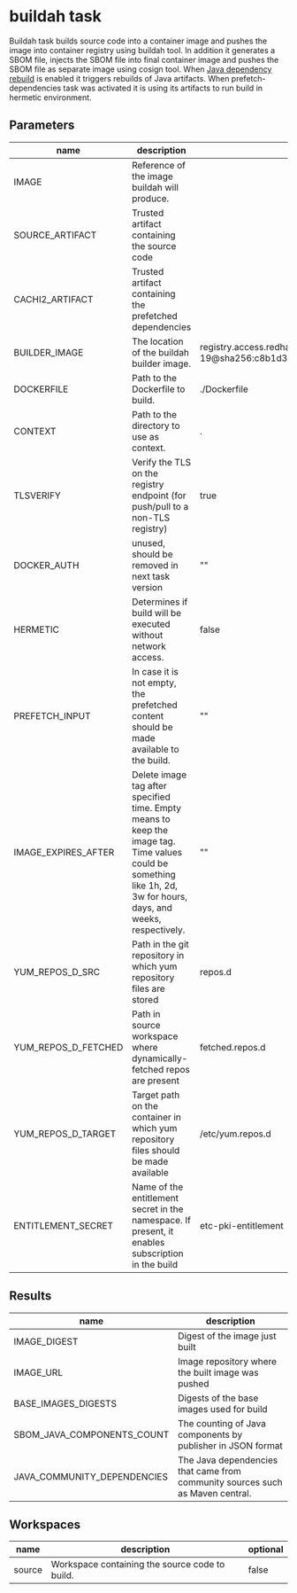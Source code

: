 # buildah task

Buildah task builds source code into a container image and pushes the image into container registry using buildah tool.
In addition it generates a SBOM file, injects the SBOM file into final container image and pushes the SBOM file as separate image using cosign tool.
When [Java dependency rebuild](https://redhat-appstudio.github.io/docs.stonesoup.io/Documentation/main/cli/proc_enabled_java_dependencies.html) is enabled it triggers rebuilds of Java artifacts.
When prefetch-dependencies task was activated it is using its artifacts to run build in hermetic environment.

## Parameters
|name|description|default value|required|
|---|---|---|---|
|IMAGE|Reference of the image buildah will produce.||true|
|SOURCE_ARTIFACT|Trusted artifact containing the source code||true|
|CACHI2_ARTIFACT|Trusted artifact containing the prefetched dependencies||false|
|BUILDER_IMAGE|The location of the buildah builder image.|registry.access.redhat.com/ubi9/buildah:9.0.0-19@sha256:c8b1d312815452964885680fc5bc8d99b3bfe9b6961228c71a09c72ca8e915eb|false|
|DOCKERFILE|Path to the Dockerfile to build.|./Dockerfile|false|
|CONTEXT|Path to the directory to use as context.|.|false|
|TLSVERIFY|Verify the TLS on the registry endpoint (for push/pull to a non-TLS registry)|true|false|
|DOCKER_AUTH|unused, should be removed in next task version|""|false|
|HERMETIC|Determines if build will be executed without network access.|false|false|
|PREFETCH_INPUT|In case it is not empty, the prefetched content should be made available to the build.|""|false|
|IMAGE_EXPIRES_AFTER|Delete image tag after specified time. Empty means to keep the image tag. Time values could be something like 1h, 2d, 3w for hours, days, and weeks, respectively.|""|false|
|YUM_REPOS_D_SRC|Path in the git repository in which yum repository files are stored|repos.d|false|
|YUM_REPOS_D_FETCHED|Path in source workspace where dynamically-fetched repos are present|fetched.repos.d|false|
|YUM_REPOS_D_TARGET|Target path on the container in which yum repository files should be made available|/etc/yum.repos.d|false|
|ENTITLEMENT_SECRET|Name of the entitlement secret in the namespace. If present, it enables subscription in the build|etc-pki-entitlement|false|

## Results
|name|description|
|---|---|
|IMAGE_DIGEST|Digest of the image just built|
|IMAGE_URL|Image repository where the built image was pushed|
|BASE_IMAGES_DIGESTS|Digests of the base images used for build|
|SBOM_JAVA_COMPONENTS_COUNT|The counting of Java components by publisher in JSON format|
|JAVA_COMMUNITY_DEPENDENCIES|The Java dependencies that came from community sources such as Maven central.|

## Workspaces
|name|description|optional|
|---|---|---|
|source|Workspace containing the source code to build.|false|
